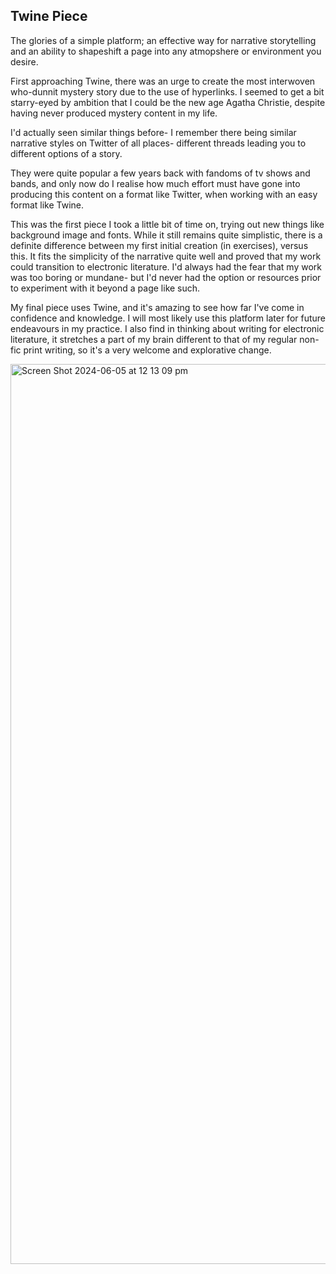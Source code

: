 <h2>Twine Piece</h2>

<body>The glories of a simple platform; an effective way for narrative storytelling and an ability to shapeshift 
a page into any atmopshere or environment you desire. 
  
First approaching Twine, there was an urge to create the most
interwoven who-dunnit mystery story due to the use of hyperlinks. I seemed to get a bit starry-eyed by
ambition that I could be the new age Agatha Christie, despite having never produced mystery content in my life.


I'd actually seen similar things before- I remember there being similar narrative styles on Twitter of all places- 
different threads leading you to different options of a story. 

They were quite popular a few years back with fandoms of tv shows and bands, and only now do I realise how 
much effort must have gone into producing this content on a format like Twitter, when working with an easy format like Twine. 

This was the first piece I took a little bit of time on, trying out new things like background image and fonts. While
it still remains quite simplistic, there is a definite difference between my first initial creation (in exercises), versus this.
It fits the simplicity of the narrative quite well and proved that my work could transition to electronic literature.
I'd always had the fear that my work was too boring or mundane- but I'd never had the option
or resources prior to experiment with it beyond a page like such.

My final piece uses Twine, and it's amazing to see how far I've come in confidence and knowledge. I will most 
likely use this platform later for future endeavours in my practice. I also find
in thinking about writing for electronic literature, it stretches a part of my brain different
to that of my regular non-fic print writing, so it's a very welcome and explorative change.</body>

<img width="1440" alt="Screen Shot 2024-06-05 at 12 13 09 pm" src="https://github.com/tannacat/digital-writing/assets/162094556/1fc8bed0-e726-4418-902c-ef22b0942ce4">
